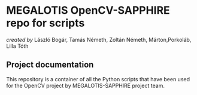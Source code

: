 **MEGALOTIS OpenCV-SAPPHIRE repo for scripts**
======
_created by_ László Bogár, Tamás Németh, Zoltán Németh, Márton,Porkoláb, Lilla Tóth

## **Project documentation**

This repository is a container of all the Python scripts that have been used for the OpenCV project by MEGALOTIS-SAPPHIRE project team.


